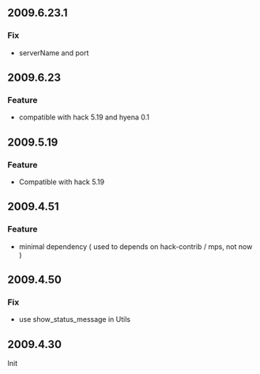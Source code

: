 2009.6.23.1
-----------

### Fix

* serverName and port 

2009.6.23
---------

### Feature

* compatible with hack 5.19 and hyena 0.1

2009.5.19
---------

### Feature

* Compatible with hack 5.19

2009.4.51
---------

### Feature

* minimal dependency ( used to depends on hack-contrib / mps, not now )

2009.4.50
---------

### Fix

* use show_status_message in Utils

2009.4.30
-----------

Init